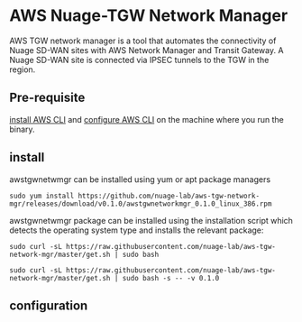 # AWS Nuage-TGW Network Manager

AWS TGW network manager is a tool that automates the connectivity of Nuage SD-WAN sites with AWS Network Manager and Transit Gateway. A Nuage SD-WAN site is connected via IPSEC tunnels to the TGW in the region.

## Pre-requisite

[install AWS CLI](https://docs.aws.amazon.com/cli/latest/userguide/cli-chap-install.html) and [configure AWS CLI](https://docs.aws.amazon.com/cli/latest/userguide/cli-configure-quickstart.html) on the machine where you run the binary.

## install

awstgwnetwmgr can be installed using yum or apt package managers

```
sudo yum install https://github.com/nuage-lab/aws-tgw-network-mgr/releases/download/v0.1.0/awstgwnetworkmgr_0.1.0_linux_386.rpm
```

awstgwnetwmgr package can be installed using the installation script which detects the operating system type and installs the relevant package:

```
sudo curl -sL https://raw.githubusercontent.com/nuage-lab/aws-tgw-network-mgr/master/get.sh | sudo bash

sudo curl -sL https://raw.githubusercontent.com/nuage-lab/aws-tgw-network-mgr/master/get.sh | sudo bash -s -- -v 0.1.0
```

## configuration